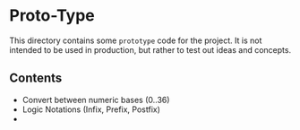 # Proto-Type

This directory contains some `prototype` code for the project. It is not intended to be used in production, but rather to test out ideas and concepts.

## Contents
- Convert between numeric bases (0..36)
- Logic Notations (Infix, Prefix, Postfix)
- 
